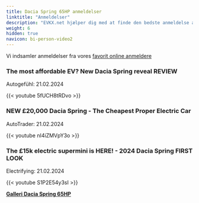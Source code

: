 ```yaml
---
title: Dacia Spring 65HP anmeldelser
linktitle: "Anmeldelser"
description: "EVKX.net hjælper dig med at finde den bedste anmeldelse af denne model."
weight: 6
hidden: true
navicon: bi-person-video2
---
```

Vi indsamler anmeldelser fra vores [favorit online anmeldere](../../../../../guides/evreviewers/)

<div class="container text-center shadow p-2 pe-4 mb-5 bg-body-tertiary rounded border">
<h3>The most affordable EV? New Dacia Spring reveal REVIEW</h3>
<p>Autogefühl: 21.02.2024</p>

{{< youtube 5fUCH8tRDvo >}}

</div>
<div class="container text-center shadow p-2 pe-4 mb-5 bg-body-tertiary rounded border">
<h3>NEW £20,000 Dacia Spring - The Cheapest Proper Electric Car</h3>
<p>AutoTrader: 21.02.2024</p>

{{< youtube nI4iZMVpY3o >}}

</div>
<div class="container text-center shadow p-2 pe-4 mb-5 bg-body-tertiary rounded border">
<h3>The £15k electric supermini is HERE! - 2024 Dacia Spring FIRST LOOK</h3>
<p>Electrifying: 21.02.2024</p>

{{< youtube S1P2E54y3sI >}}

</div>
<div class="mt-3 mb-3">
<a href="../gallery/" class="text-decoration-none text-black">
<strong><i class="bi-arrow-left"></i>Galleri  </strong>
</a>
<a href="../" class="text-decoration-none text-black float-end">
<strong>Dacia Spring 65HP <i class="bi-arrow-right"></i></strong>
</a>
</div>
